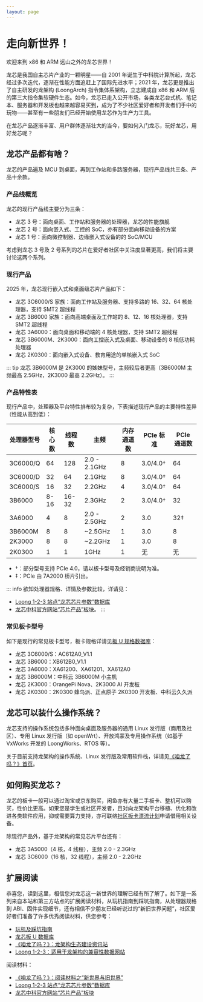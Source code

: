 ```yaml
---
layout: page
---
```


<script setup>
import ChildHeader from '/components/ChildHeader.vue'
</script>

<ChildHeader />

<div class="body_content">

# 走向新世界！

欢迎来到 x86 和 ARM 远山之外的龙芯世界！

龙芯是我国自主芯片产业的一颗明星——自 2001 年诞生于中科院计算所起，龙芯经过多次迭代，逐渐在性能方面追赶上了国际先进水平；2021 年，龙芯更是推出了自主研发的龙架构 (LoongArch) 指令集体系架构，立志建成自 x86 和 ARM 后的第三大指令集软硬件生态。如今，龙芯已走入公开市场，各类龙芯台式机、笔记本、服务器和开发板也越来越容易买到，成为了不少社区爱好者和开发者们手中的玩物——甚至有一些朋友们已经开始使用龙芯作为生产力工具。

在龙芯产品逐渐丰富、用户群体逐渐壮大的当今，要如何入门龙芯，玩好龙芯，用好龙芯呢？

## 龙芯产品都有啥？

龙芯的产品遍及 MCU 到桌面，再到工作站和多路服务器，现行产品线共三条、产品十余款。

### 产品线概览

龙芯的现行产品线主要分为三条：

- 龙芯 3 号：面向桌面、工作站和服务器的处理器，龙芯的性能旗舰
- 龙芯 2 号：面向嵌入式、工控的 SoC，亦有部分面向移动设备的方案
- 龙芯 1 号：面向微控制器、边缘嵌入式设备的的 SoC/MCU

考虑到龙芯 3 号及 2 号系列的芯片在爱好者社区中关注度显著更高，我们将主要讨论这两个系列。

### 现行产品

2025 年，龙芯现行嵌入式和桌面级芯片产品如下：

- 龙芯 3C6000/S 家族：面向工作站及服务器、支持多路的 16、32、64 核处理器，支持 SMT2 超线程
- 龙芯 3B6000 家族：面向高端桌面及工作站的 8、12、16 核处理器，支持 SMT2 超线程
- 龙芯 3A6000：面向桌面和移动端的 4 核处理器，支持 SMT2 超线程
- 龙芯 3B6000M、2K3000：面向工控嵌入式及桌面、移动设备的 8 核低功耗处理器
- 龙芯 2K0300：面向嵌入式设备、教育用途的单核嵌入式 SoC

::: tip
龙芯 3B6000M 是 2K3000 的姊妹型号，主频较后者更高（3B6000M 主频最高 2.5GHz，2K3000 最高 2.2GHz）。
:::

### 产品特性表

现行产品中，处理器及平台特性排布较为复杂，下表描述现行产品的主要特性差异（性能从高到低）：

| 处理器型号 | 核心数 | 线程数 | 主频         | 内存通道数 | PCIe 标准   | PCIe 通道数 |
|------------|--------|--------|--------------|------------|-------------|-------------|
| 3C6000/Q   | 64     | 128    | 2.0 - 2.1GHz | 8          | 3.0/4.0†   | 64          |
| 3C6000/D   | 32     | 64     | 2.1GHz       | 8          | 3.0/4.0†   | 64          |
| 3C6000/S   | 16     | 32     | 2.2GHz       | 4          | 3.0/4.0†   | 64          |
| 3B6000     | 8-16   | 16-32  | 2.3GHz       | 2          | 3.0/4.0†   | 32          |
| 3A6000     | 4      | 8      | 2.0 - 2.5GHz | 2          | 3.0         | 32‡        |
| 3B6000M    | 8      | 8      | ~2.5GHz      | 1          | 3.0         | 8           |
| 2K3000     | 8      | 8      | ~2.2GHz      | 1          | 3.0         | 8           |
| 2K0300     | 1      | 1      | 1GHz         | 1          | 无          | 无          |

- †：部分型号支持 PCIe 4.0，请以板卡型号及经销商说明为准。
- ‡：PCIe 由 7A2000 桥片引出。

::: info
欲知处理器规格、详情及参数比较，详请见：

- [Loong 1-2-3 站点“龙芯芯片参数”数据库](https://loong123.cn/chips/)
- [龙芯中科官方网站“芯片产品”板块](https://www.loongson.cn/product/channel)。
:::

### 常见板卡型号

如下是现行的常见板卡型号，板卡规格详请见[板 U 规格数据库](/pages/chips-and-boards)：

- 龙芯 3C6000/S：AC612A0_V1.1
- 龙芯 3B6000：XB612B0_V1.1
- 龙芯 3A6000：XA61200、XA61201、XA612A0
- 龙芯 3B6000M：中科云 3B6000M 小主机
- 龙芯 2K3000：OrangePi Nova、2K3000 AI 开发板
- 龙芯 2K0300：2K0300 蜂鸟派、正点原子 2K0300 开发板、中科云久久派

## 龙芯可以装什么操作系统？

龙芯支持的操作系统包括多种面向桌面及服务器的通用 Linux 发行版（商用及社区）、专用 Linux 发行版（如 openWrt）、开放鸿蒙及专用操作系统（如基于 VxWorks 开发的 LoongWorks、RTOS 等）。

关于目前支持龙架构的操作系统、Linux 发行版及常用软件栈，详请见[《咱龙了吗？》首页](https://areweloongyet.com/)。

## 如何购买龙芯？

龙芯的板卡一般可以通过淘宝或京东购买，闲鱼亦有大量二手板卡、整机可以购买，性价比更高。如果您是学生或社区开发者，且对向龙架构平台移植、优化和改进各类软件应用，抑或需要算力支持，亦可联络[社区板卡漂流计划](https://github.com/loongson-community/1024)申请借用相关设备。

除现行产品外，基于龙架构的常见芯片平台还有：

- 龙芯 3A5000（4 核，4 线程），主频 2.0 - 2.3GHz
- 龙芯 3C6000（16 核，32 线程），主频 2.0 - 2.2GHz

## 扩展阅读

恭喜您，读到这里，相信您对龙芯这一新世界的理解已经有所了解了。如下是一系列来自本站和第三方站点的扩展阅读材料，从玩机指南到踩坑指南，从处理器规格到 ABI、固件实现细节，还有相信不少朋友已经听说过的“新旧世界问题”，社区爱好者们准备了许多优秀阅读材料，供您参考：

- [玩机及踩坑指南](/pages/guides)
- [龙芯板 U 数据库](/pages/chips-and-boards)
- [《咱龙了吗？》：龙架构生态建设资讯站](https://areweloongyet.com/)
- [Loong 1-2-3：适用于龙架构的兼容性数据网站](https://loong123.cn/)

阅读材料：

- [《咱龙了吗？》：阅读材料之“新世界与旧世界”](https://areweloongyet.com/docs/intro)
- [Loong 1-2-3 站点“龙芯芯片参数”数据库](https://loong123.cn/chips/)
- [龙芯中科官方网站“芯片产品”板块](https://www.loongson.cn/product/channel)

</div>